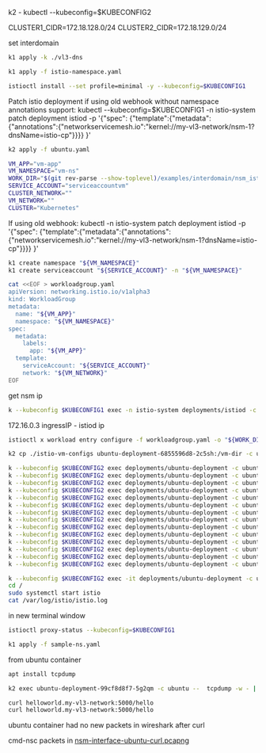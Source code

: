 k2 - kubectl --kubeconfig=$KUBECONFIG2

CLUSTER1_CIDR=172.18.128.0/24
CLUSTER2_CIDR=172.18.129.0/24


set interdomain

```bash
k1 apply -k ./vl3-dns
```

```bash
k1 apply -f istio-namespace.yaml
```

```bash
istioctl install --set profile=minimal -y --kubeconfig=$KUBECONFIG1
```

Patch istio deployment if using old webhook without namespace annotations support:
kubectl --kubeconfig=$KUBECONFIG1 -n istio-system patch deployment istiod -p '{"spec": {"template":{"metadata":{"annotations":{"networkservicemesh.io":"kernel://my-vl3-network/nsm-1?dnsName=istio-cp"}}}} }'

```bash
k2 apply -f ubuntu.yaml
```
```bash
VM_APP="vm-app"
VM_NAMESPACE="vm-ns"
WORK_DIR="$(git rev-parse --show-toplevel)/examples/interdomain/nsm_istio_vl3/mtls-check/with-nsm/istio-vm-configs"
SERVICE_ACCOUNT="serviceaccountvm"
CLUSTER_NETWORK=""
VM_NETWORK=""
CLUSTER="Kubernetes"
```

If using old webhook:
kubectl -n istio-system patch deployment istiod -p '{"spec": {"template":{"metadata":{"annotations":{"networkservicemesh.io":"kernel://my-vl3-network/nsm-1?dnsName=istio-cp"}}}} }'

```bash
k1 create namespace "${VM_NAMESPACE}"
k1 create serviceaccount "${SERVICE_ACCOUNT}" -n "${VM_NAMESPACE}"
```

```bash
cat <<EOF > workloadgroup.yaml
apiVersion: networking.istio.io/v1alpha3
kind: WorkloadGroup
metadata:
  name: "${VM_APP}"
  namespace: "${VM_NAMESPACE}"
spec:
  metadata:
    labels:
      app: "${VM_APP}"
  template:
    serviceAccount: "${SERVICE_ACCOUNT}"
    network: "${VM_NETWORK}"
EOF
```

get nsm ip
```bash
k --kubeconfig $KUBECONFIG1 exec -n istio-system deployments/istiod -c cmd-nsc -- ip a
```

172.16.0.3
ingressIP - istiod ip
```bash
istioctl x workload entry configure -f workloadgroup.yaml -o "${WORK_DIR}" --clusterID "${CLUSTER}" --kubeconfig=$KUBECONFIG1 --ingressIP=172.16.0.3
```

```bash
k2 cp ./istio-vm-configs ubuntu-deployment-6855596d8-2c5sh:/vm-dir -c ubuntu
```

```bash
k --kubeconfig $KUBECONFIG2 exec deployments/ubuntu-deployment -c ubuntu -- apt update
k --kubeconfig $KUBECONFIG2 exec deployments/ubuntu-deployment -c ubuntu -- apt install --yes curl iproute2 iptables nano dnsutils inetutils-ping systemctl sudo
k --kubeconfig $KUBECONFIG2 exec deployments/ubuntu-deployment -c ubuntu -- sudo mkdir -p /etc/certs
k --kubeconfig $KUBECONFIG2 exec deployments/ubuntu-deployment -c ubuntu -- sudo cp /vm-dir/root-cert.pem /etc/certs/root-cert.pem
k --kubeconfig $KUBECONFIG2 exec deployments/ubuntu-deployment -c ubuntu -- sudo mkdir -p /var/run/secrets/tokens
k --kubeconfig $KUBECONFIG2 exec deployments/ubuntu-deployment -c ubuntu -- sudo cp /vm-dir/istio-token /var/run/secrets/tokens/istio-token
k --kubeconfig $KUBECONFIG2 exec deployments/ubuntu-deployment -c ubuntu -- sudo curl -LO https://storage.googleapis.com/istio-release/releases/1.15.2/deb/istio-sidecar.deb
k --kubeconfig $KUBECONFIG2 exec deployments/ubuntu-deployment -c ubuntu -- sudo dpkg -i istio-sidecar.deb
k --kubeconfig $KUBECONFIG2 exec deployments/ubuntu-deployment -c ubuntu -- sudo cp /vm-dir/cluster.env /var/lib/istio/envoy/cluster.env
k --kubeconfig $KUBECONFIG2 exec deployments/ubuntu-deployment -c ubuntu -- sudo cp /vm-dir/mesh.yaml /etc/istio/config/mesh
k --kubeconfig $KUBECONFIG2 exec deployments/ubuntu-deployment -c ubuntu -- sudo sh -c 'cat /vm-dir/hosts >> /etc/hosts'
k --kubeconfig $KUBECONFIG2 exec deployments/ubuntu-deployment -c ubuntu -- sudo mkdir -p /etc/istio/proxy
k --kubeconfig $KUBECONFIG2 exec deployments/ubuntu-deployment -c ubuntu -- sudo chown -R istio-proxy /var/lib/istio /etc/certs /etc/istio/proxy /etc/istio/config /var/run/secrets /etc/certs/root-cert.pem
k --kubeconfig $KUBECONFIG2 exec deployments/ubuntu-deployment -c ubuntu -- sudo systemctl start istio
```

```bash
k --kubeconfig $KUBECONFIG2 exec -it deployments/ubuntu-deployment -c ubuntu -- bash
cd /
sudo systemctl start istio
cat /var/log/istio/istio.log
```

in new terminal window

```bash
istioctl proxy-status --kubeconfig=$KUBECONFIG1
```

```bash
k1 apply -f sample-ns.yaml
```

from ubuntu container

```bash
apt install tcpdump
```

```bash
k2 exec ubuntu-deployment-99cf8d8f7-5g2qm -c ubuntu --  tcpdump -w - | wireshark -k -i -
```


```bash
curl helloworld.my-vl3-network:5000/hello
curl helloworld.my-vl3-network:5000/hello
```

ubuntu container had no new packets in wireshark after curl

cmd-nsc packets in [nsm-interface-ubuntu-curl.pcapng](./nsm-interface-ubuntu-curl.pcapng)
